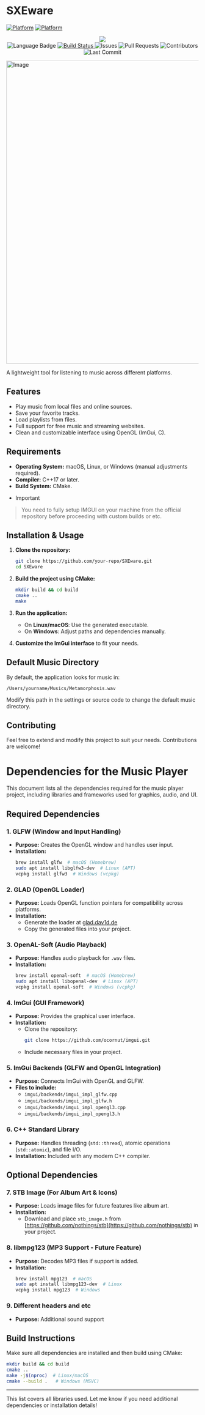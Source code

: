 # SXEware
[![Platform](https://img.shields.io/badge/Platform-MacOS-blue.svg)](https://developer.apple.com/MacOS/)
[![Platform](https://img.shields.io/badge/Platform-Linux-blue.svg)](https://www.linux.org/)


<p align="center">
    <a href="https://github.com/IvanKoskov/SXEware/blob/main/LICENSE">
        <img src="https://img.shields.io/github/license/IvanKoskov/SXEware?style=for-the-badge">
    </a>
    </br>
    <img src="https://img.shields.io/github/languages/top/IvanKoskov/SXEware?style=for-the-badge" alt="Language Badge">
    <a href="https://github.com/IvanKoskov/Shellman/actions">
        <img src="https://img.shields.io/github/workflow/status/IvanKoskov/Shellman/CI?style=for-the-badge" alt="Build Status">
    </a>
    <img src="https://img.shields.io/github/issues/IvanKoskov/SXEware?style=for-the-badge" alt="Issues">
    <img src="https://img.shields.io/github/issues-pr/IvanKoskov/SXEware?style=for-the-badge" alt="Pull Requests">
    <img src="https://img.shields.io/github/contributors/IvanKoskov/SXEware?style=for-the-badge" alt="Contributors">
    <img src="https://img.shields.io/github/last-commit/IvanKoskov/SXEware?style=for-the-badge" alt="Last Commit">
</p>


<img width="793" alt="Image" src="https://github.com/user-attachments/assets/be38f692-ef41-420b-b985-94448f5f10a8" />



A lightweight tool for listening to music across different platforms.

## Features
- Play music from local files and online sources.
- Save your favorite tracks.
- Load playlists from files.
- Full support for free music and streaming websites.
- Clean and customizable interface using OpenGL (ImGui, C).

## Requirements
- **Operating System:** macOS, Linux, or Windows (manual adjustments required).
- **Compiler:** C++17 or later.
- **Build System:** CMake.
- > [!IMPORTANT]
> You need to fully setup IMGUI on your machine from the official repository before proceeding with custom builds or etc.

## Installation & Usage
1. **Clone the repository:**  
   ```sh
   git clone https://github.com/your-repo/SXEware.git
   cd SXEware
   ```
2. **Build the project using CMake:**  
   ```sh
   mkdir build && cd build
   cmake ..
   make
   ```
3. **Run the application:**  
   - On **Linux/macOS**: Use the generated executable.
   - On **Windows**: Adjust paths and dependencies manually.

4. **Customize the ImGui interface** to fit your needs.

## Default Music Directory
By default, the application looks for music in:
```
/Users/yourname/Musics/Metamorphosis.wav
```
Modify this path in the settings or source code to change the default music directory.

## Contributing
Feel free to extend and modify this project to suit your needs. Contributions are welcome!

# Dependencies for the Music Player

This document lists all the dependencies required for the music player project, including libraries and frameworks used for graphics, audio, and UI.

## Required Dependencies

### 1. **GLFW** (Window and Input Handling)
   - **Purpose:** Creates the OpenGL window and handles user input.
   - **Installation:**
     ```sh
     brew install glfw  # macOS (Homebrew)
     sudo apt install libglfw3-dev  # Linux (APT)
     vcpkg install glfw3  # Windows (vcpkg)
     ```

### 2. **GLAD** (OpenGL Loader)
   - **Purpose:** Loads OpenGL function pointers for compatibility across platforms.
   - **Installation:**
     - Generate the loader at [glad.dav1d.de](https://glad.dav1d.de/)
     - Copy the generated files into your project.

### 3. **OpenAL-Soft** (Audio Playback)
   - **Purpose:** Handles audio playback for `.wav` files.
   - **Installation:**
     ```sh
     brew install openal-soft  # macOS (Homebrew)
     sudo apt install libopenal-dev  # Linux (APT)
     vcpkg install openal-soft  # Windows (vcpkg)
     ```

### 4. **ImGui** (GUI Framework)
   - **Purpose:** Provides the graphical user interface.
   - **Installation:**
     - Clone the repository:
       ```sh
       git clone https://github.com/ocornut/imgui.git
       ```
     - Include necessary files in your project.

### 5. **ImGui Backends** (GLFW and OpenGL Integration)
   - **Purpose:** Connects ImGui with OpenGL and GLFW.
   - **Files to include:**
     - `imgui/backends/imgui_impl_glfw.cpp`
     - `imgui/backends/imgui_impl_glfw.h`
     - `imgui/backends/imgui_impl_opengl3.cpp`
     - `imgui/backends/imgui_impl_opengl3.h`

### 6. **C++ Standard Library**
   - **Purpose:** Handles threading (`std::thread`), atomic operations (`std::atomic`), and file I/O.
   - **Installation:** Included with any modern C++ compiler.

## Optional Dependencies

### 7. **STB Image (For Album Art & Icons)**
   - **Purpose:** Loads image files for future features like album art.
   - **Installation:**
     - Download and place `stb_image.h` from [https://github.com/nothings/stb](https://github.com/nothings/stb) in your project.

### 8. **libmpg123 (MP3 Support - Future Feature)**
   - **Purpose:** Decodes MP3 files if support is added.
   - **Installation:**
     ```sh
     brew install mpg123  # macOS
     sudo apt install libmpg123-dev  # Linux
     vcpkg install mpg123  # Windows
     ```

### 9. **Different headers and etc**
   - **Purpose:** Additional sound support

## Build Instructions
Make sure all dependencies are installed and then build using CMake:

```sh
mkdir build && cd build
cmake ..
make -j$(nproc)  # Linux/macOS
cmake --build .   # Windows (MSVC)
```

---

This list covers all libraries used. Let me know if you need additional dependencies or installation details!





